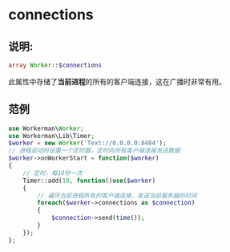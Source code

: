 # connections
## 说明:
```php
array Worker::$connections
```

此属性中存储了**当前进程**的所有的客户端连接，这在广播时非常有用。


## 范例

```php
use Workerman\Worker;
use Workerman\Lib\Timer;
$worker = new Worker('Text://0.0.0.0:8484');
// 进程启动时设置一个定时器，定时向所有客户端连接发送数据
$worker->onWorkerStart = function($worker)
{
    // 定时，每10秒一次
    Timer::add(10, function()use($worker)
    {
        // 遍历当前进程所有的客户端连接，发送当前服务器的时间
        foreach($worker->connections as $connection)
        {
            $connection->send(time());
        }
    });
};
```
